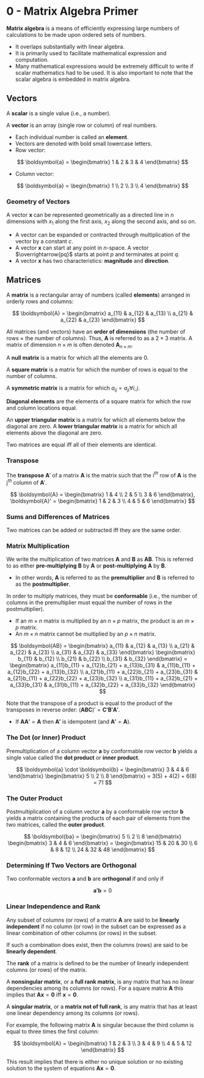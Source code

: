 # 0 - Matrix Algebra Primer

**Matrix algebra** is a means of efficiently expressing large numbers of calculations to be made upon ordered sets of numbers. 
- It overlaps substantially with linear algebra.
- It is primarily used to facilitate mathematical expression and computation.
- Many mathematical expressions would be extremely difficult to write if scalar mathematics had to be used. It is also important to note that the scalar algebra is embedded in matrix algebra.

## Vectors

A **scalar** is a single value (i.e., a number).

A **vector** is an array (single row or column) of real numbers.
- Each individual number is called an **element**.
- Vectors are denoted with bold small lowercase letters.
- Row vector:

$$ \boldsymbol{a} = \begin{bmatrix} 1 & 2 & 3 & 4 \end{bmatrix} $$

- Column vector:

$$ \boldsymbol{a} = \begin{bmatrix} 1 \\ 2 \\ 3 \\ 4 \end{bmatrix} $$

### Geometry of Vectors

A vector $\boldsymbol{x}$ can be represented geometrically as a directed line in $n$ dimensions with $x_1$ along the first axis, $x_2$ along the second axis, and so on.
- A vector can be expanded or contracted through multiplication of the vector by a constant $c$.
- A vector $\boldsymbol{x}$ can start at any point in $n$-space. A vector $\overrightarrow{pq}$ starts at point $p$ and terminates at point $q$.
- A vector $\boldsymbol{x}$ has two characteristics: **magnitude** and **direction**.



## Matrices

A **matrix** is a rectangular array of numbers (called **elements**) arranged in orderly rows and columns:

$$ \boldsymbol{A} = \begin{bmatrix} a_{11} & a_{12} & a_{13} \\ a_{21} & a_{22} & a_{23} \end{bmatrix} $$

All matrices (and vectors) have an **order of dimensions** (the number of rows $\times$ the number of columns). Thus, $\boldsymbol{A}$ is referred to as a $2 \times 3$ matrix. A matrix of dimension $n \times m$ is often denoted $\boldsymbol{A}_{n \times m}$.

A **null matrix** is a matrix for which all the elements are 0.

A **square matrix** is a matrix for which the number of rows is equal to the number of columns.

A **symmetric matrix** is a matrix for which $a_{ij} = a_{ji} \forall i, j$.

**Diagonal elements** are the elements of a square matrix for which the row and column locations equal.

An **upper triangular matrix** is a matrix for which all elements below the diagonal are zero. A **lower triangular matrix** is a matrix for which all elements above the diagonal are zero.

Two matrices are equal iff all of their elements are identical.

### Transpose

The **transpose** $\boldsymbol{A}'$ of a matrix $\boldsymbol{A}$ is the matrix such that the i$^{th}$ row of $\boldsymbol{A}$ is the j$^{th}$ column of $\boldsymbol{A}'$.

$$ \boldsymbol{A} = \begin{bmatrix} 1 & 4 \\ 2 & 5 \\ 3 & 6 \end{bmatrix}, \boldsymbol{A}' = \begin{bmatrix} 1 & 2 & 3 \\ 4 & 5 & 6 \end{bmatrix} $$

### Sums and Differences of Matrices

Two matrices can be added or subtracted iff they are the same order.

### Matrix Multiplication

We write the multiplication of two matrices $\boldsymbol{A}$ and $\boldsymbol{B}$ as $\boldsymbol{AB}$. This is referred to as either **pre-multiplying** $\boldsymbol{B}$ by $\boldsymbol{A}$ or **post-multiplying** $\boldsymbol{A}$ by $\boldsymbol{B}$.
- In other words, $\boldsymbol{A}$ is referred to as the **premultiplier** and $\boldsymbol{B}$ is referred to as the **postmultiplier**.

In order to multiply matrices, they must be **conformable** (i.e., the number of columns in the premultiplier must equal the number of rows in the postmultiplier).
- If an $m \times n$ matrix is multiplied by an $n \times p$ matrix, the product is an $m \times p$ matrix.
- An $m \times n$ matrix cannot be multiplied by an $p \times n$ matrix.

$$ \boldsymbol{AB} =
\begin{bmatrix} a_{11} & a_{12} & a_{13} \\ a_{21} & a_{22} & a_{23} \\ a_{31} & a_{32} & a_{33} \end{bmatrix}
\begin{bmatrix} b_{11} & b_{12} \\ b_{21} & b_{22} \\ b_{31} & b_{32} \end{bmatrix} =
\begin{bmatrix}
    a_{11}b_{11} + a_{12}b_{21} + a_{13}b_{31} & a_{11}b_{11} + a_{12}b_{22} + a_{13}b_{32} \\
    a_{21}b_{11} + a_{22}b_{21} + a_{23}b_{31} & a_{21}b_{11} + a_{22}b_{22} + a_{23}b_{32} \\
    a_{31}b_{11} + a_{32}b_{21} + a_{33}b_{31} & a_{31}b_{11} + a_{32}b_{22} + a_{33}b_{32}
\end{bmatrix}
$$

Note that the transpose of a product is equal to the product of the transposes in reverse order: $(\boldsymbol{ABC})' = \boldsymbol{C'B'A'}$.
- If $\boldsymbol{AA'} = \boldsymbol{A}$ then $\boldsymbol{A'}$ is idempotent (and $\boldsymbol{A'} = \boldsymbol{A}$).

### The Dot (or Inner) Product

Premultiplication of a column vector $\boldsymbol{a}$ by conformable row vector $\boldsymbol{b}$ yields a single value called the **dot product** or **inner product**.

$$ \boldsymbol{a} \cdot \boldsymbol{b} = \begin{bmatrix} 3 & 4 & 6 \end{bmatrix} \begin{bmatrix} 5 \\ 2 \\ 8 \end{bmatrix} = 3(5) + 4(2) + 6(8) = 71 $$

### The Outer Product

Postmultiplication of a column vector $\boldsymbol{a}$ by a conformable row vector $\boldsymbol{b}$ yields a matrix containing the products of each pair of elements from the two matrices, called the **outer product**.

$$ \boldsymbol{ba} = \begin{bmatrix} 5 \\ 2 \\ 8 \end{bmatrix} \begin{bmatrix} 3 & 4 & 6 \end{bmatrix} = \begin{bmatrix} 15 & 20 & 30 \\ 6 & 8 & 12 \\ 24 & 32 & 48 \end{bmatrix} $$

### Determining If Two Vectors are Orthogonal

Two conformable vectors $\boldsymbol{a}$ and $\boldsymbol{b}$ are **orthogonal** if and only if

$$ \boldsymbol{a'b} = 0 $$

### Linear Independence and Rank

Any subset of columns (or rows) of a matrix $\boldsymbol{A}$ are said to be **linearly independent** if no column (or row) in the subset can be expressed as a linear combination of other columns (or rows) in the subset.

If such a combination does exist, then the columns (rows) are said to be **linearly dependent**.

The **rank** of a matrix is defined to be the number of linearly independent columns (or rows) of the matrix.

A **nonsingular matrix**, or a **full rank matrix**, is any matrix that has no linear dependencies among its columns (or rows). For a square matrix $\boldsymbol{A}$ this implies that $\boldsymbol{Ax} = \boldsymbol{0}$ iff $\boldsymbol{x} = \boldsymbol{0}$.

A **singular matrix**, or a **matrix not of full rank**, is any matrix that has at least one linear dependency among its columns (or rows).

For example, the following matrix $\boldsymbol{A}$ is singular because the third column is equal to three times the first column:

$$ \boldsymbol{A} = \begin{bmatrix} 1 & 2 & 3 \\ 3 & 4 & 9 \\ 4 & 5 & 12 \end{bmatrix} $$

This result implies that there is either no unique solution or no existing solution to the system of equations $\boldsymbol{Ax} = \boldsymbol{0}$.
